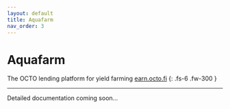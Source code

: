 ```yaml
---
layout: default
title: Aquafarm
nav_order: 3
---
```


# Aquafarm

The OCTO lending platform for yield farming [earn.octo.fi](https://earn.octo.fi)
{: .fs-6 .fw-300 }

---

Detailed documentation coming soon...
